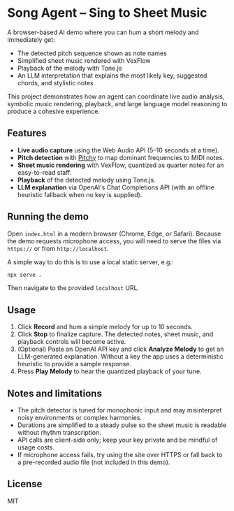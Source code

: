 # Song Agent – Sing to Sheet Music

A browser-based AI demo where you can hum a short melody and immediately get:

- The detected pitch sequence shown as note names
- Simplified sheet music rendered with VexFlow
- Playback of the melody with Tone.js
- An LLM interpretation that explains the most likely key, suggested chords, and stylistic notes

This project demonstrates how an agent can coordinate live audio analysis, symbolic music rendering, playback, and large language model reasoning to produce a cohesive experience.

## Features

- **Live audio capture** using the Web Audio API (5–10 seconds at a time).
- **Pitch detection** with [Pitchy](https://github.com/charlieroberts/pitchy) to map dominant frequencies to MIDI notes.
- **Sheet music rendering** with VexFlow, quantized as quarter notes for an easy-to-read staff.
- **Playback** of the detected melody using Tone.js.
- **LLM explanation** via OpenAI's Chat Completions API (with an offline heuristic fallback when no key is supplied).

## Running the demo

Open `index.html` in a modern browser (Chrome, Edge, or Safari). Because the demo requests microphone access, you will need to serve the files via `https://` or from `http://localhost`.

A simple way to do this is to use a local static server, e.g.:

```bash
npx serve .
```

Then navigate to the provided `localhost` URL.

## Usage

1. Click **Record** and hum a simple melody for up to 10 seconds.
2. Click **Stop** to finalize capture. The detected notes, sheet music, and playback controls will become active.
3. (Optional) Paste an OpenAI API key and click **Analyze Melody** to get an LLM-generated explanation. Without a key the app uses a deterministic heuristic to provide a sample response.
4. Press **Play Melody** to hear the quantized playback of your tune.

## Notes and limitations

- The pitch detector is tuned for monophonic input and may misinterpret noisy environments or complex harmonies.
- Durations are simplified to a steady pulse so the sheet music is readable without rhythm transcription.
- API calls are client-side only; keep your key private and be mindful of usage costs.
- If microphone access fails, try using the site over HTTPS or fall back to a pre-recorded audio file (not included in this demo).

## License

MIT
